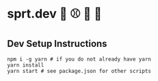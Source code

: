 # sprt.dev :basketball: :baseball: :ice_hockey: :football:

## Dev Setup Instructions

```
npm i -g yarn # if you do not already have yarn
yarn install
yarn start # see package.json for other scripts
```
